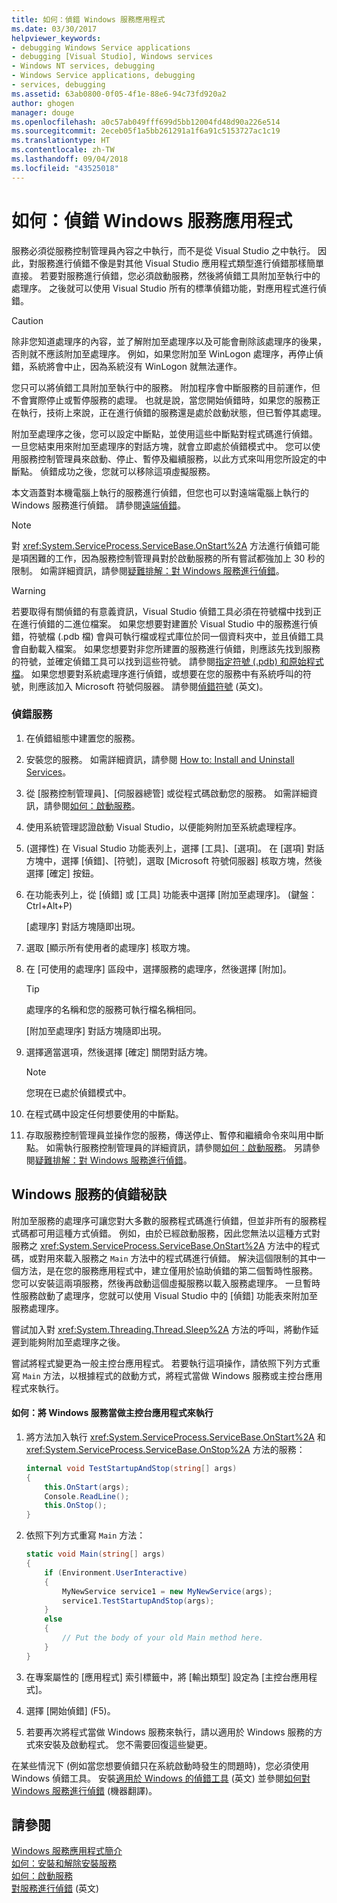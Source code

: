 ```yaml
---
title: 如何：偵錯 Windows 服務應用程式
ms.date: 03/30/2017
helpviewer_keywords:
- debugging Windows Service applications
- debugging [Visual Studio], Windows services
- Windows NT services, debugging
- Windows Service applications, debugging
- services, debugging
ms.assetid: 63ab0800-0f05-4f1e-88e6-94c73fd920a2
author: ghogen
manager: douge
ms.openlocfilehash: a0c57ab049fff699d5bb12004fd48d90a226e514
ms.sourcegitcommit: 2eceb05f1a5bb261291a1f6a91c5153727ac1c19
ms.translationtype: HT
ms.contentlocale: zh-TW
ms.lasthandoff: 09/04/2018
ms.locfileid: "43525018"
---
```

# <a name="how-to-debug-windows-service-applications"></a>如何：偵錯 Windows 服務應用程式
服務必須從服務控制管理員內容之中執行，而不是從 Visual Studio 之中執行。 因此，對服務進行偵錯不像是對其他 Visual Studio 應用程式類型進行偵錯那樣簡單直接。 若要對服務進行偵錯，您必須啟動服務，然後將偵錯工具附加至執行中的處理序。 之後就可以使用 Visual Studio 所有的標準偵錯功能，對應用程式進行偵錯。  
  
> [!CAUTION]
>  除非您知道處理序的內容，並了解附加至處理序以及可能會刪除該處理序的後果，否則就不應該附加至處理序。 例如，如果您附加至 WinLogon 處理序，再停止偵錯，系統將會中止，因為系統沒有 WinLogon 就無法運作。  
  
 您只可以將偵錯工具附加至執行中的服務。 附加程序會中斷服務的目前運作，但不會實際停止或暫停服務的處理。 也就是說，當您開始偵錯時，如果您的服務正在執行，技術上來說，正在進行偵錯的服務還是處於啟動狀態，但已暫停其處理。  
  
 附加至處理序之後，您可以設定中斷點，並使用這些中斷點對程式碼進行偵錯。 一旦您結束用來附加至處理序的對話方塊，就會立即處於偵錯模式中。 您可以使用服務控制管理員來啟動、停止、暫停及繼續服務，以此方式來叫用您所設定的中斷點。 偵錯成功之後，您就可以移除這項虛擬服務。  
  
 本文涵蓋對本機電腦上執行的服務進行偵錯，但您也可以對遠端電腦上執行的 Windows 服務進行偵錯。 請參閱[遠端偵錯](/visualstudio/debugger/debug-installed-app-package)。  
  
> [!NOTE]
>  對 <xref:System.ServiceProcess.ServiceBase.OnStart%2A> 方法進行偵錯可能是項困難的工作，因為服務控制管理員對於啟動服務的所有嘗試都強加上 30 秒的限制。 如需詳細資訊，請參閱[疑難排解：對 Windows 服務進行偵錯](../../../docs/framework/windows-services/troubleshooting-debugging-windows-services.md)。  
  
> [!WARNING]
>  若要取得有關偵錯的有意義資訊，Visual Studio 偵錯工具必須在符號檔中找到正在進行偵錯的二進位檔案。 如果您想要對建置於 Visual Studio 中的服務進行偵錯，符號檔 (.pdb 檔) 會與可執行檔或程式庫位於同一個資料夾中，並且偵錯工具會自動載入檔案。 如果您想要對非您所建置的服務進行偵錯，則應該先找到服務的符號，並確定偵錯工具可以找到這些符號。 請參閱[指定符號 (.pdb) 和原始程式檔](https://msdn.microsoft.com/library/1105e169-5272-4e7c-b3e7-cda1b7798a6b)。 如果您想要對系統處理序進行偵錯，或想要在您的服務中有系統呼叫的符號，則應該加入 Microsoft 符號伺服器。 請參閱[偵錯符號](/windows/desktop/DxTechArts/debugging-with-symbols) \(英文\)。  
  
### <a name="to-debug-a-service"></a>偵錯服務  
  
1.  在偵錯組態中建置您的服務。  
  
2.  安裝您的服務。 如需詳細資訊，請參閱 [How to: Install and Uninstall Services](../../../docs/framework/windows-services/how-to-install-and-uninstall-services.md)。  
  
3.  從 [服務控制管理員]、[伺服器總管] 或從程式碼啟動您的服務。 如需詳細資訊，請參閱[如何：啟動服務](../../../docs/framework/windows-services/how-to-start-services.md)。  
  
4.  使用系統管理認證啟動 Visual Studio，以便能夠附加至系統處理程序。  
  
5.  (選擇性) 在 Visual Studio 功能表列上，選擇 [工具]、[選項]。 在 [選項] 對話方塊中，選擇 [偵錯]、[符號]，選取 [Microsoft 符號伺服器] 核取方塊，然後選擇 [確定] 按鈕。  
  
6.  在功能表列上，從 [偵錯] 或 [工具] 功能表中選擇 [附加至處理序]。 (鍵盤：Ctrl+Alt+P)  
  
     [處理序] 對話方塊隨即出現。  
  
7.  選取 [顯示所有使用者的處理序] 核取方塊。  
  
8.  在 [可使用的處理序] 區段中，選擇服務的處理序，然後選擇 [附加]。  
  
    > [!TIP]
    >  處理序的名稱和您的服務可執行檔名稱相同。  
  
     [附加至處理序]  對話方塊隨即出現。  
  
9. 選擇適當選項，然後選擇 [確定] 關閉對話方塊。  
  
    > [!NOTE]
    >  您現在已處於偵錯模式中。  
  
10. 在程式碼中設定任何想要使用的中斷點。  
  
11. 存取服務控制管理員並操作您的服務，傳送停止、暫停和繼續命令來叫用中斷點。 如需執行服務控制管理員的詳細資訊，請參閱[如何：啟動服務](../../../docs/framework/windows-services/how-to-start-services.md)。 另請參閱[疑難排解：對 Windows 服務進行偵錯](../../../docs/framework/windows-services/troubleshooting-debugging-windows-services.md)。  
  
## <a name="debugging-tips-for-windows-services"></a>Windows 服務的偵錯秘訣  
 附加至服務的處理序可讓您對大多數的服務程式碼進行偵錯，但並非所有的服務程式碼都可用這種方式偵錯。 例如，由於已經啟動服務，因此您無法以這種方式對服務之 <xref:System.ServiceProcess.ServiceBase.OnStart%2A> 方法中的程式碼，或對用來載入服務之 `Main` 方法中的程式碼進行偵錯。 解決這個限制的其中一個方法，是在您的服務應用程式中，建立僅用於協助偵錯的第二個暫時性服務。 您可以安裝這兩項服務，然後再啟動這個虛擬服務以載入服務處理序。 一旦暫時性服務啟動了處理序，您就可以使用 Visual Studio 中的 [偵錯] 功能表來附加至服務處理序。  
  
 嘗試加入對 <xref:System.Threading.Thread.Sleep%2A> 方法的呼叫，將動作延遲到能夠附加至處理序之後。  
  
 嘗試將程式變更為一般主控台應用程式。 若要執行這項操作，請依照下列方式重寫 `Main` 方法，以根據程式的啟動方式，將程式當做 Windows 服務或主控台應用程式來執行。  
  
#### <a name="how-to-run-a-windows-service-as-a-console-application"></a>如何：將 Windows 服務當做主控台應用程式來執行  
  
1.  將方法加入執行 <xref:System.ServiceProcess.ServiceBase.OnStart%2A> 和 <xref:System.ServiceProcess.ServiceBase.OnStop%2A> 方法的服務：  
  
    ```csharp  
    internal void TestStartupAndStop(string[] args)  
    {  
        this.OnStart(args);  
        Console.ReadLine();  
        this.OnStop();  
    }  
    ```  
  
2.  依照下列方式重寫 `Main` 方法：  
  
    ```csharp  
    static void Main(string[] args)  
    {  
        if (Environment.UserInteractive)  
        {  
            MyNewService service1 = new MyNewService(args);  
            service1.TestStartupAndStop(args);  
        }  
        else  
        {  
            // Put the body of your old Main method here.  
        }  
    }
    ```  
  
3.  在專案屬性的 [應用程式] 索引標籤中，將 [輸出類型] 設定為 [主控台應用程式]。  
  
4.  選擇 [開始偵錯] (F5)。  
  
5.  若要再次將程式當做 Windows 服務來執行，請以適用於 Windows 服務的方式來安裝及啟動程式。 您不需要回復這些變更。  
  
 在某些情況下 (例如當您想要偵錯只在系統啟動時發生的問題時)，您必須使用 Windows 偵錯工具。 安裝[適用於 Windows 的偵錯工具](https://msdn.microsoft.com/windows/hardware/hh852365) \(英文\) 並參閱[如何對 Windows 服務進行偵錯](https://support.microsoft.com/kb/824344) \(機器翻譯\)。  
  
## <a name="see-also"></a>請參閱  
 [Windows 服務應用程式簡介](../../../docs/framework/windows-services/introduction-to-windows-service-applications.md)  
 [如何：安裝和解除安裝服務](../../../docs/framework/windows-services/how-to-install-and-uninstall-services.md)  
 [如何：啟動服務](../../../docs/framework/windows-services/how-to-start-services.md)  
 [對服務進行偵錯](/windows/desktop/Services/debugging-a-service) \(英文\)
